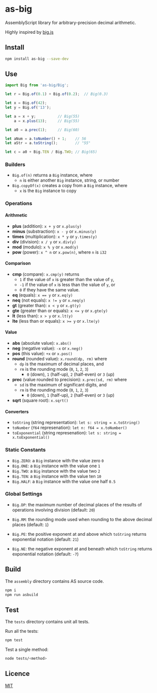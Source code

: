 # as-big

AssemblyScript library for arbitrary-precision decimal arithmetic.

Highly inspired by [big.js](https://github.com/MikeMcl/big.js)

## Install

```sh
npm install as-big --save-dev
```

## Use

```typescript
import Big from 'as-big/Big';

let r = Big.of(0.1) + Big.of(0.2);  // Big(0.3)

let x = Big.of(42);
let y = Big.of('13');

let a = x + y;          // Big(55)
    a = x.plus(13);     // Big(55)

let a0 = a.prec(1);     // Big(60)

let aNum = a.toNumber() + 1;    // 56
let aStr = a.toString();        // "55"

let c = a0 + Big.TEN / Big.TWO; // Big(65)
```

### Builders

- `Big.of(n)` returns a `Big` instance, where 
  - `n` is either another `Big` instance, string, or number
- `Big.copyOf(x)` creates a copy from a `Big` instance, where 
  - `x` is the `Big` instance to copy

### Operations

#### Arithmetic 

- **plus** (addition): `x + y` or `x.plus(y)`
- **minus** (substraction): `x - y` or `x.minus(y)`
- **times** (multiplication): `x * y` or `y.times(y)`
- **div** (division): `x / y` or `x.div(y)`
- **mod** (modulo): `x % y` or `x.mod(y)`
- **pow** (power): `x ^ n` or `x.pow(n)`, where `n` is `i32`

#### Comparison

- **cmp** (compare): `x.cmp(y)` returns
  - `1` if the value of `x` is greater than the value of `y`,
  - `-1` if the value of `x` is less than the value of `y`, or
  - `0` if they have the same value.
- **eq** (equals): `x == y` or `x.eq(y)`
- **neq** (not equals): `x != y` or `x.neq(y)`
- **gt** (greater than): `x < y` or `x.gt(y)`
- **gte** (greater than or equals): `x <= y` or `x.gte(y)`
- **lt** (less than): `x > y` or `x.lt(y)`
- **lte** (less than or equals): `x >= y` or `x.lte(y)`

#### Value

- **abs** (absolute value): `x.abs()`
- **neg** (negative value): `-x` or `x.neg()`
- **pos** (this value): `+x` or `x.pos()`
- **round** (rounded value): `x.round(dp, rm)` where 
  - `dp` is the maximum of decimal places, and 
  - `rm` is the rounding mode (`0`, `1`, `2`, `3`)
    - `0` (down), `1` (half-up), `2` (half-even) or `3` (up)
- **prec** (value rounded to precision): `x.prec(sd, rm)` where
  - `sd` is the maximum of significant digits, and
  - `rm` is the rounding mode (`0`, `1`, `2`, `3`)
    - `0` (down), `1` (half-up), `2` (half-even) or `3` (up)
- **sqrt** (square root): `x.sqrt()`

#### Converters

- `toString` (string representation): `let s: string = x.toString()`
- `toNumber` (`f64` represenation): `let n: f64 = x.toNumber()`
- `toExponential` (string represenation): `let s: string = x.toExponential()`

### Static Constants

- `Big.ZERO`: a `Big` instance with the value zero `0`
- `Big.ONE`: a `Big` instance with the value one `1`
- `Big.TWO`: a `Big` instance with the value two `2`
- `Big.TEN`: a `Big` instance with the value ten `10`
- `Big.HALF`: a `Big` instance with the value one half `0.5`

### Global Settings

- `Big.DP`: the maximum number of decimal places of the results of operations involving division (default: `20`)
- `Big.RM`: the rounding mode used when rounding to the above decimal places (default: `1`)

- `Big.PE`: the positive exponent at and above which `toString` returns exponential notation (default: `21`)
- `Big.NE`: the negative exponent at and beneath which `toString` returns exponential notation (default: `-7`)

## Build

The `assembly` directory contains AS source code.

```sh
npm i
npm run asbuild
```

## Test

The `tests` directory contains unit all tests.

Run all the tests:

```sh
npm test
```

Test a single method:

```sh
node tests/<method>
```

## Licence

[MIT](https://github.com/ttulka/as-big/blob/main/LICENSE)

